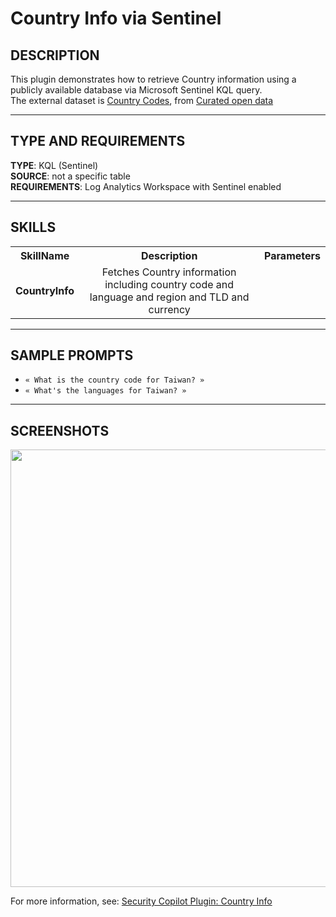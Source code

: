 # Country Info via Sentinel

## DESCRIPTION
This plugin demonstrates how to retrieve Country information using a publicly available database via Microsoft Sentinel KQL query. <br>
The external dataset is [Country Codes](https://github.com/datasets/country-codes), from [Curated open data](https://github.com/datasets)

---

## TYPE AND REQUIREMENTS
**TYPE**: KQL (Sentinel) <br>
**SOURCE**: not a specific table <br>
**REQUIREMENTS**: Log Analytics Workspace with Sentinel enabled 

---

## SKILLS

<table>
  <tbody>
    <tr>
      <th>SkillName</th>
      <th align="center">Description</th>
      <th align="center">Parameters</th>
    </tr>
    <tr>
      <td><b>CountryInfo</b></td>
      <td align="center">Fetches Country information including country code and language and region and TLD and currency</td>
      <td>
        <ul>
        </ul>
      </td>
    </tr>
  </tbody>
</table>


---

## SAMPLE PROMPTS

- `« What is the country code for Taiwan? »`
- `« What's the languages for Taiwan? »`
---

## SCREENSHOTS
<div align="center">
  <img src="https://github.com/mariocuomo/Security-Copilot/blob/main/Images/Community%20Plugins/WatchlistKQL/TrustedUserWatchlist.png" width="700"> </img>
</div>

For more information, see: [Security Copilot Plugin: Country Info](https://rodtrent.substack.com/p/copilot-for-security-plugin-country)


